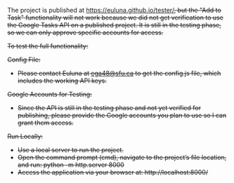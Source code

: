 The project is published at https://euluna.github.io/tester/<del>, but the "Add to Task" functionality will not work because we did not get verification to use the Google Tasks API on a published project. It is still in the testing phase, so we can only approve specific accounts for access.

<del>
To test the full functionality:

Config File:

- Please contact Euluna at ega48@sfu.ca to get the config.js file, which includes the working API keys.

Google Accounts for Testing:

- Since the API is still in the testing phase and not yet verified for publishing, please provide the Google accounts you plan to use so I can grant them access.

Run Locally:

- Use a local server to run the project.
- Open the command prompt (cmd), navigate to the project’s file location, and run:
  python -m http.server 8000
- Access the application via your browser at:
  http://localhost:8000/
  </del>
